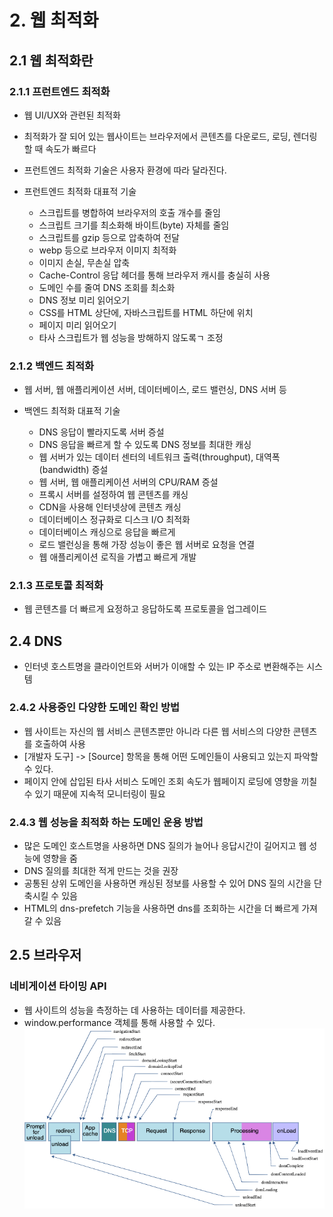 # 2. 웹 최적화

## 2.1 웹 최적화란

### 2.1.1 프런트엔드 최적화
- 웹 UI/UX와 관련된 최적화
- 최적화가 잘 되어 있는 웹사이트는 브라우저에서 콘텐츠를 다운로드, 로딩, 렌더링할 때 속도가 빠르다
- 프런트엔드 최적화 기술은 사용자 환경에 따라 달라진다.


- 프런트엔드 최적화 대표적 기술
  - 스크립트를 병합하여 브라우저의 호출 개수를 줄임
  - 스크립트 크기를 최소화해 바이트(byte) 자체를 줄임
  - 스크립트를 gzip 등으로 압축하여 전달
  - webp 등으로 브라우저 이미지 최적화
  - 이미지 손실, 무손실 압축
  - Cache-Control 응답 헤더를 통해 브라우저 캐시를 충실히 사용
  - 도메인 수를 줄여 DNS 조회를 최소화
  - DNS 정보 미리 읽어오기
  - CSS를 HTML 상단에, 자바스크립트를 HTML 하단에 위치
  - 페이지 미리 읽어오기
  - 타사 스크립트가 웹 성능을 방해하지 않도록ㄱ 조정

### 2.1.2 백엔드 최적화
- 웹 서버, 웹 애플리케이션 서버, 데이터베이스, 로드 밸런싱, DNS 서버 등

- 백엔드 최적화 대표적 기술
  - DNS 응답이 빨라지도록 서버 증설
  - DNS 응답을 빠르게 할 수 있도록 DNS 정보를 최대한 캐싱
  - 웹 서버가 있는 데이터 센터의 네트워크 출력(throughput), 대역폭(bandwidth) 증설
  - 웹 서버, 웹 애플리케이션 서버의 CPU/RAM 증설
  - 프록시 서버를 설정하여 웹 콘텐츠를 캐싱
  - CDN을 사용해 인터넷상에 콘텐츠 캐싱
  - 데이터베이스 정규화로 디스크 I/O 최적화
  - 데이터베이스 캐싱으로 응답을 빠르게
  - 로드 밸런싱을 통해 가장 성능이 좋은 웹 서버로 요청을 연결
  - 웹 애플리케이션 로직을 가볍고 빠르게 개발

### 2.1.3 프로토콜 최적화
- 웹 콘텐츠를 더 빠르게 요정하고 응답하도록 프로토콜을 업그레이드


## 2.4 DNS
- 인터넷 호스트명을 클라이언트와 서버가 이애할 수 있는 IP 주소로 변환해주는 시스템

### 2.4.2 사용중인 다양한 도메인 확인 방법
- 웹 사이트는 자신의 웹 서비스 콘텐츠뿐만 아니라 다른 웹 서비스의 다양한 콘텐츠를 호출하여 사용
- [개발자 도구] -> [Source] 항목을 통해 어떤 도메인들이 사용되고 있는지 파악할 수 있다.
- 페이지 안에 삽입된 타사 서비스 도메인 조회 속도가 웹페이지 로딩에 영향을 끼칠 수 있기 때문에 지속적 모니터링이 필요

### 2.4.3 웹 성능을 최적화 하는 도메인 운용 방법
- 많은 도메인 호스트명을 사용하면 DNS 질의가 늘어나 응답시간이 길어지고 웹 성능에 영향을 줌
- DNS 질의를 최대한 적게 만드는 것을 권장
- 공통된 상위 도메인을 사용하면 캐싱된 정보를 사용할 수 있어 DNS 질의 시간을 단축시킬 수 있음
- HTML의 dns-prefetch 기능을 사용하면 dns를 조회하는 시간을 더 빠르게 가져갈 수 있음

## 2.5 브라우저

### 네비게이션 타이밍 API
- 웹 사이트의 성능을 측정하는 데 사용하는 데이터를 제공한다.
- window.performance 객체를 통해 사용할 수 있다.
![img.png](img/img_2.png)